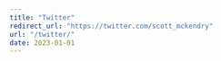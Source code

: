```yaml
---
title: "Twitter"
redirect_url: "https://twitter.com/scott_mckendry"
url: "/twitter/"
date: 2023-01-01
---
```

